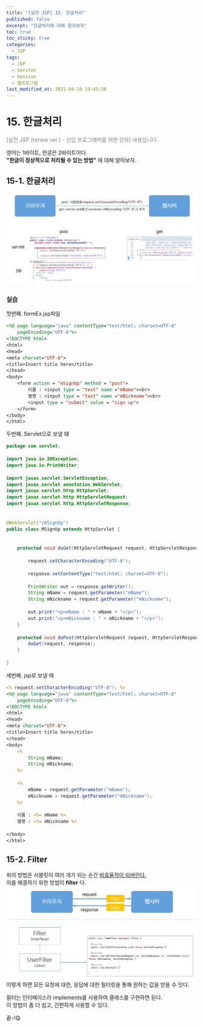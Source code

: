 ```yaml
---
title: "[실전 JSP] 15. 한글처리"
published: false
excerpt: "한글처리에 대해 알아보자"
toc: true
toc_sticky: true
categories:
  - JSP
tags:
  - JSP
  - Servlet
  - Session
  - 웹프로그램
last_modified_at: 2021-04-10 19:45:20
---
```

# 15. 한글처리
<span style="color:grey">[실전 JSP (renew ver.) - 신입 프로그래머를 위한 강좌] 내용입니다.</span>
 
영어는 1바이트, 한글은 2바이트이다.  
**"한글이 정상적으로 처리될 수 있는 방법"** 에 대해 알아보자.  
 
## 15-1. 한글처리
![이미지](/assets/images/JSP&Servlet/실전JSP/15강/15강_1.png)

### 실습

첫번째. formEx.jsp파일  
   
```jsp
<%@ page language="java" contentType="text/html; charset=UTF-8"
    pageEncoding="UTF-8"%>
<!DOCTYPE html>
<html>
<head>
<meta charset="UTF-8">
<title>Insert title here</title>
</head>
<body>
	<form action = "mSignUp" method = "post">
		이름 : <input type = "text" name ="mName"><br>
		별명 : <input type = "text" name ="mNickname"><br>
		<input type = "submit" value = "sign up">
	</form>
</body>
</html>
```  
  
두번째. Servlet으로 보낼 떄  
  
```java
package com.servlet;

import java.io.IOException;
import java.io.PrintWriter;

import javax.servlet.ServletException;
import javax.servlet.annotation.WebServlet;
import javax.servlet.http.HttpServlet;
import javax.servlet.http.HttpServletRequest;
import javax.servlet.http.HttpServletResponse;


@WebServlet("/mSignUp")
public class MSignUp extends HttpServlet {


	protected void doGet(HttpServletRequest request, HttpServletResponse response) throws ServletException, IOException {

		request.setCharacterEncoding("UTF-8");
		
		response.setContentType("text/html; charset=UTF-8");
		
		PrintWriter out = response.getWriter();
		String mName = request.getParameter("mName");
		String mNickname = request.getParameter("mNickname");
		
		out.print("<p>mName : " + mName + "</p>");
		out.print("<p>mNickname : " + mNickname + "</p>");
	}

	protected void doPost(HttpServletRequest request, HttpServletResponse response) throws ServletException, IOException {
		doGet(request, response);
	}

}
```
세번째. jsp로 보낼 때
  
```jsp
<% request.setCharacterEncoding("UTF-8"); %>
<%@ page language="java" contentType="text/html; charset=UTF-8"
    pageEncoding="UTF-8"%>
<!DOCTYPE html>
<html>
<head>
<meta charset="UTF-8">
<title>Insert title here</title>
</head>
<body>
	<%
		String mName;
		String mNickname;	
	%>
	
	<%
		mName = request.getParameter("mName");
		mNickname = request.getParameter("mNickname");
	%>
	
	이름 : <%= mName %>
	별명 : <%= mNickname %>
	
</body>
</html>
```
## 15-2. Filter
위의 방법은 서블릿이 여러 개가 되는 순간 <u>비효율적이 되버린다.</u>  
이를 해결하기 위한 방법이 **filter** 다.
![이미지](/assets/images/JSP&Servlet/실전JSP/15강/15강_2.png)
이렇게 하면 모든 요청에 대한, 응답에 대한 필터링을 통해 원하는 값을 받을 수 잇다.  
  
필터는 인터페이스라 implements를 사용하여 클래스를 구현하면 된다.  
이 방법이 좀 더 쉽고, 간편하게 사용할 수 있다.  
  
끝-!😋